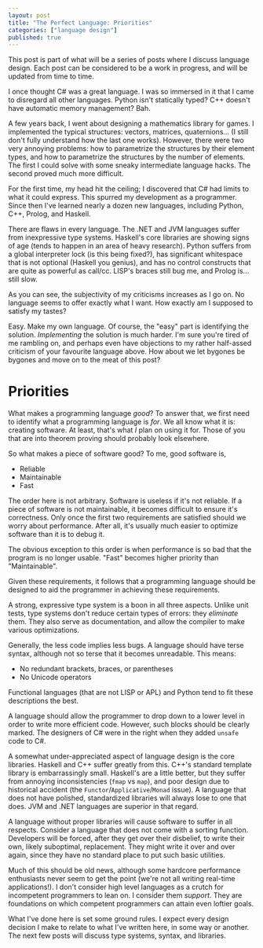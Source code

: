 ```yaml
---
layout: post
title: "The Perfect Language: Priorities"
categories: ["language design"]
published: true
---
```


This post is part of what will be a series of posts where I discuss language
design. Each post can be considered to be a work in progress, and will be
updated from time to time.

I once thought C# was a great language. I was so immersed in it that I came to
disregard all other languages. Python isn't statically typed? C++ doesn't have
automatic memory management? Bah.

A few years back, I went about designing a mathematics library for games. I
implemented the typical structures: vectors, matrices, quaternions... (I still
don't fully understand how the last one works). However, there were two very
annoying problems: how to parametrize the structures by their element types, and
how to parametrize the structures by the number of elements. The first I could
solve with some sneaky intermediate language hacks. The second proved much more
difficult.

For the first time, my head hit the ceiling; I discovered that C# had limits to
what it could express. This spurred my development as a programmer. Since then
I've learned nearly a dozen new languages, including Python, C++, Prolog, and
Haskell.

There are flaws in every language. The .NET and JVM languages suffer from
inexpressive type systems. Haskell's core libraries are showing signs of age
(tends to happen in an area of heavy research). Python suffers from a global
interpreter lock (is this being fixed?), has significant whitespace that is not
optional (Haskell you genius), and has no control constructs that are quite as
powerful as call/cc. LISP's braces still bug me, and Prolog is... still slow.

As you can see, the subjectivity of my criticisms increases as I go on. No
language seems to offer exactly what I want. How exactly am I supposed to
satisfy my tastes?

Easy. Make my own language. Of course, the "easy" part is identifying the
solution. _Implementing_ the solution is much harder. I'm sure you're tired of
me rambling on, and perhaps even have objections to my rather half-assed
criticism of your favourite language above. How about we let bygones be bygones
and move on to the meat of this post?

Priorities
==========

What makes a programming language _good_? To answer that, we first need to
identify what a programming language is _for_. We all know what it is:
creating software. At least, that's what _I_ plan on using it for. Those of you
that are into theorem proving should probably look elsewhere.

So what makes a piece of software good? To me, good software is,

* Reliable
* Maintainable
* Fast

The order here is not arbitrary. Software is useless if it's not reliable. If
a piece of software is not maintainable, it becomes difficult to ensure it's
correctness. Only once the first two requirements are satisfied should we worry
about performance. After all, it's usually much easier to optimize software than
it is to debug it.

The obvious exception to this order is when performance is so bad that the
program is no longer usable. "Fast" becomes higher priority than "Maintainable".

Given these requirements, it follows that a programming language should be
designed to aid the programmer in achieving these requirements.

A strong, expressive type system is a boon in all three aspects. Unlike unit
tests, type systems don't reduce certain types of errors: they _eliminate_ them.
They also serve as documentation, and allow the compiler to make various
optimizations.

Generally, the less code implies less bugs. A language should have terse syntax,
although not so terse that it becomes unreadable. This means:

* No redundant brackets, braces, or parentheses
* No Unicode operators

Functional languages (that are not LISP or APL) and Python tend to fit these
descriptions the best.

A language should allow the programmer to drop down to a lower level in order to
write more efficient code. However, such blocks should be clearly marked. The
designers of C# were in the right when they added `unsafe` code to C#.

A somewhat under-appreciated aspect of language design is the core libraries.
Haskell and C++ suffer greatly from this. C++'s standard template library is
embarrassingly small. Haskell's are a little better, but they suffer from
annoying inconsistencies (`fmap` vs `map`), and poor design due to historical
accident (the `Functor`/`Applicative`/`Monad` issue). A language that does not
have polished, standardized libraries will always lose to one that does. JVM
and .NET languages are superior in that regard.

A language without proper libraries will cause software to suffer in all
respects. Consider a language that does not come with a sorting function.
Developers will be forced, after they get over their disbelief, to write their
own, likely suboptimal, replacement. They might write it over and over again,
since they have no standard place to put such basic utilities.

Much of this should be old news, although some hardcore performance enthusiasts
never seem to get the point (we're not all writing real-time applications!). I
don't consider high level languages as a crutch for incompetent programmers to
lean on. I consider them _support_. They are foundations on which competent
programmers can attain even loftier goals.

What I've done here is set some ground rules. I expect every design decision I
make to relate to what I've written here, in some way or another. The next
few posts will discuss type systems, syntax, and libraries.
